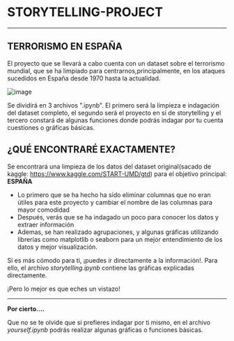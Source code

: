 # STORYTELLING-PROJECT

-------
## TERRORISMO EN ESPAÑA
El proyecto que se llevará a cabo cuenta con un dataset sobre el terrorismo mundial, que se ha limpiado para centrarnos,principalmente, en los ataques sucedidos en España desde 1970 hasta la actualidad.

![image](https://user-images.githubusercontent.com/66179117/92415334-bb4ca580-f158-11ea-95e4-a30d9e48d62a.png)

Se dividirá en 3 archivos ".ipynb". El primero será la limpieza e indagación del dataset completo, el segundo será el proyecto en sí de storytelling y el tercero constará de algunas funciones donde podrás indagar por tu cuenta cuestiones o gráficas básicas.

## ¿QUÉ ENCONTRARÉ EXACTAMENTE?

Se encontrará una limpieza de los datos del dataset original(sacado de kaggle: https://www.kaggle.com/START-UMD/gtd) para el objetivo principal: **ESPAÑA**

-  Lo primero que se ha hecho ha sido eliminar columnas que no eran útiles para este proyecto y cambiar el nombre de las columnas para mayor comodidad
- Después, verás que se ha indagado un poco para conocer los datos y extraer información
- Ademas, se han realizado agrupaciones, y algunas gráficas utilizando librerías como matplotlib o seaborn para un mejor entendimiento de los datos y mejor visualización.

Si es más cómodo para ti, ¡puedes ir directamente a la información!. Para ello, el archivo *storytelling.ipynb* contiene las gráficas explicadas directamente.

¡Pero lo mejor es que eches un vistazo!

--------- 
**Por cierto....**

Que no se te olvide que si prefieres indagar por ti mismo, en el archivo *yourself.ipynb* podrás realizar algunas gráficas o funciones básicas.

